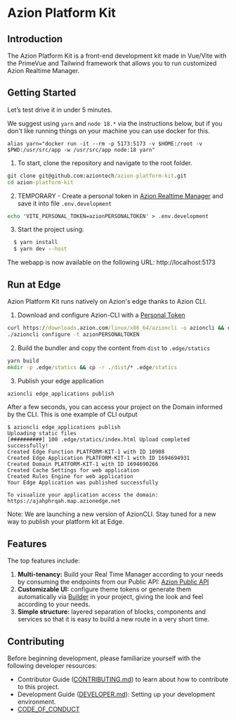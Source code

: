 # Azion Platform Kit

## Introduction

The Azion Platform Kit is a front-end development kit made in Vue/Vite with the PrimeVue and Tailwind framework that allows you to run customized Azion Realtime Manager.

## Getting Started

Let’s test drive it in under 5 minutes.

We suggest using `yarn` and `node 18.*` via the instructions below, but if you don't like running things on your machine you can use docker for this.

```
alias yarn="docker run -it --rm -p 5173:5173 -v $HOME:/root -v $PWD:/usr/src/app -w /usr/src/app node:18 yarn"
```

1. To start, clone the repository and navigate to the root folder.

```cmd
git clone git@github.com:aziontech/azion-platform-kit.git
cd azion-platform-kit
```

2. TEMPORARY - Create a personal token in [Azion Realtime Manager](https://manager.azion.com/iam/personal-tokens) and save it into file `.env.development`

```cmd
echo 'VITE_PERSONAL_TOKEN=azionPERSONALTOKEN' > .env.development
```

3. Start the project using:

```cmd
  $ yarn install
  $ yarn dev --host
```

The webapp is now available on the following URL: http://localhost:5173

## Run at Edge

Azion Platform Kit runs natively on Azion's edge thanks to Azion CLI.

1. Download and configure Azion-CLI with a [Personal Token](https://manager.azion.com/iam/personal-tokens)

```cmd
curl https://downloads.azion.com/linux/x86_64/azioncli -o azioncli && chmod +x azioncli
./azioncli configure -t azionPERSONALTOKEN
```

2. Build the bundler and copy the content from `dist` to `.edge/statics`

```cmd
yarn build
mkdir -p .edge/statics && cp -r ./dist/* .edge/statics
```

3. Publish your edge application

```cmd
azioncli edge_applications publish
```

After a few seconds, you can access your project on the Domain informed by the CLI. This is one example of CLI output

```
$ azioncli edge_applications publish
Uploading static files
[##########] 100 .edge/statics/index.html Upload completed successfully!
Created Edge Function PLATFORM-KIT-1 with ID 10908
Created Edge Application PLATFORM-KIT-1 with ID 1694694931
Created Domain PLATFORM-KIT-1 with ID 1694690266
Created Cache Settings for web application
Created Rules Engine for web application
Your Edge Application was published successfully

To visualize your application access the domain: https://ajahphrqah.map.azionedge.net
```

Note: We are launching a new version of AzionCLI. Stay tuned for a new way to publish your platform kit at Edge.

## Features

The top features include:

1. **Multi-tenancy:** Build your Real Time Manager according to your needs by consuming the endpoints from our Public API: [Azion Public API](https://api.azion.com)
2. **Customizable UI:** configure theme tokens or generate them automatically via [Builder](https://designer.primevue.org/) in your project, giving the look and feel according to your needs.
3. **Simple structure:** layered separation of blocks, components and services so that it is easy to build a new route in a very short time.

## Contributing

Before beginning development, please familiarize yourself with the following developer resources:

- Contributor Guide ([CONTRIBUTING.md](CONTRIBUTING.md)) to learn about how to contribute to this project.
- Development Guide ([DEVELOPER.md](DEVELOPER.md)): Setting up your development environment.
- [CODE_OF_CONDUCT](CODE_OF_CONDUCT.md)
